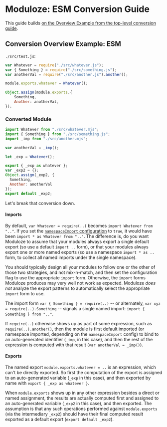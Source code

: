 # Moduloze: ESM Conversion Guide

This guide builds [on the Overview Example from the top-level conversion guide](#conversion-guide.md#overview-example).

## Conversion Overview Example: ESM

`./src/test.js`:

```js
var Whatever = require("./src/whatever.js");
var { Something } = require("./src/something.js");
var anotherVal = require("./src/another.js").another();

module.exports.whatever = Whatever();

Object.assign(module.exports,{
    Something,
    Another: anotherVal,
});
```

### Converted Module

```js
import Whatever from "./src/whatever.mjs";
import { Something } from "./src/something.js";
import _imp from "./src/another.mjs";

var anotherVal = _imp();

let _exp = Whatever();

export { _exp as whatever };
var _exp2 = {};
Object.assign(_exp2, {
  Something,
  Another: anotherVal
});
export default _exp2;
```

Let's break that conversion down.

#### Imports

By default, `var Whatever = require(..)` becomes `import Whatever from ".."`. If you set the [`namespaceImport` configuration](README.md#configuration-settings) to `true`, it would have been `import * as Whatever from ".."`. The difference is, do you want Moduloze to assume that your modules always export a single default export (so use a default `import ..` form), or that your modules always export one or more named exports (so use a namespace `import * as ..` form, to collect all named imports under the single namespace).

You should typically design all your modules to follow one or the other of those two strategies, and not mix-n-match, and then set the configuration flag to use the appropriate `import` form. Otherwise, the `import` forms Moduloze produces may very well not work as expected. Moduloze *does not* analyze the export patterns to automatically select the appropriate `import` form to use.

The import form `var { Something } = require(..)` -- or alternately, `var xyz = require(..).Something` -- signals a single named import: `import { Something } from ".."`.

If `require(..)` otherwise shows up as part of some expression, such as `require(..).another()`, then the module is first default imported (or namespace imported, depending on the `namespaceImport` config) to bind to an auto-generated identifier (`_imp`, in this case), and then the rest of the expression is computed with that result (`var anotherVal = _imp()`).

#### Exports

The named export `module.exports.whatever = ..` is an expression, which can't be directly exported. So first the computation of the export is assigned to an auto-generated variable (`_exp` in this case), and then exported by name with `export { _exp as whatever }`.

When `module.exports` shows up in any other expression besides a direct or named assignment, the results are actually computed first and assigned to an auto-generated variable (`_exp2` in this case), and then exported. The assumption is that any such operations performed against `module.exports` (via the intermediary `_exp2`) should have their final computed result exported as a default export (`export default _exp2`).
